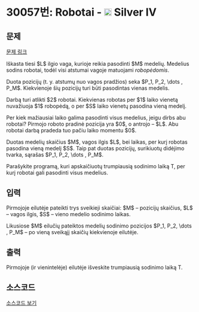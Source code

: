 # 30057번: Robotai - <img src="https://static.solved.ac/tier_small/7.svg" style="height:20px" /> Silver IV

<!-- performance -->

<!-- 문제 제출 후 깃허브에 푸시를 했을 때 제출한 코드의 성능이 입력될 공간입니다.-->

<!-- end -->

## 문제

[문제 링크](https://boj.kr/30057)


<p>Iškasta tiesi $L$ ilgio vaga, kurioje reikia pasodinti $M$ medelių. Medelius sodins robotai, todėl visi atstumai vagoje matuojami <em>robopėdomis</em>.</p>

<p>Duota pozicijų (t. y. atstumų nuo vagos pradžios) seka $P_1, P_2, \dots , P_M$. Kiekvienoje šių pozicijų turi būti pasodintas vienas medelis.</p>

<p>Darbą turi atlikti $2$ robotai. Kiekvienas robotas per $1$ laiko vienetą nuvažiuoja $1$ robopėdą, o per $S$ laiko vienetų pasodina vieną medelį.</p>

<p>Per kiek mažiausiai laiko galima pasodinti visus medelius, jeigu dirbs abu robotai? Pirmojo roboto pradinė pozicija yra $0$, o antrojo – $L$. Abu robotai darbą pradeda tuo pačiu laiko momentu $0$.</p>

<p>Duotas medelių skaičius $M$, vagos ilgis $L$, bei laikas, per kurį robotas pasodina vieną medelį $S$. Taip pat duotas pozicijų, surikiuotų didėjimo tvarka, sąrašas $P_1, P_2, \dots , P_M$.</p>

<p>Parašykite programą, kuri apskaičiuotų trumpiausią sodinimo laiką T, per kurį robotai gali pasodinti visus medelius.</p>



## 입력


<p>Pirmojoje eilutėje pateikti trys sveikieji skaičiai: $M$ – pozicijų skaičius, $L$ – vagos ilgis, $S$ – vieno medelio sodinimo laikas.</p>

<p>Likusiose $M$ eilučių pateiktos medelių sodinimo pozicijos $P_1, P_2, \dots , P_M$ – po vieną sveikąjį skaičių kiekvienoje eilutėje.</p>



## 출력


<p>Pirmojoje (ir vienintelėje) eilutėje išveskite trumpiausią sodinimo laiką T.</p>



## 소스코드

[소스코드 보기](Robotai.cpp)